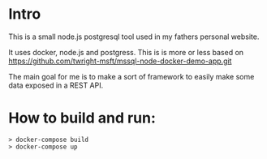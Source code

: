 # Intro

This is a small node.js postgresql tool used in my fathers personal website.

It uses docker, node.js and postgress. This is is more or less based on https://github.com/twright-msft/mssql-node-docker-demo-app.git

The main goal for me is to make a sort of framework to easily make some data exposed in a REST API.

# How to build and run:

    > docker-compose build
    > docker-compose up

